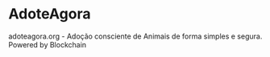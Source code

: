 # AdoteAgora
adoteagora.org -  Adoção consciente de Animais de forma simples e segura. Powered by Blockchain
